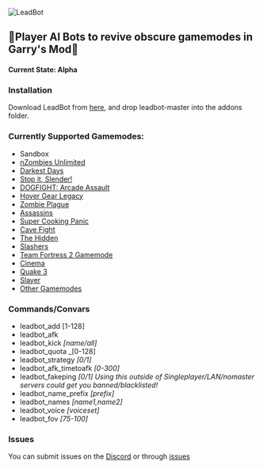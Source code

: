 ![LeadBot](https://repository-images.githubusercontent.com/188332969/93320b00-7d8a-11e9-95ab-8ec570917423)
## :robot:Player AI Bots to revive obscure gamemodes in Garry's Mod:robot:
#### Current State: Alpha
### Installation
Download LeadBot from [here](https://github.com/LeadKiller/leadbot/archive/master.zip), and drop leadbot-master into the addons folder.
### Currently Supported Gamemodes:
 - Sandbox
 - [nZombies Unlimited](https://github.com/Zet0rz/nZombies-Unlimited)
 - [Darkest Days](https://steamcommunity.com/sharedfiles/filedetails/?id=823262022)
 - [Stop it, Slender!](https://steamcommunity.com/sharedfiles/filedetails/?id=171728689)
 - [DOGFIGHT: Arcade Assault](https://steamcommunity.com/sharedfiles/filedetails/?id=288399121)
 - [Hover Gear Legacy](https://steamcommunity.com/sharedfiles/filedetails/?id=104516229)
 - [Zombie Plague](https://github.com/Nicholas-Fuchs/zombieplague)
 - [Assassins](https://steamcommunity.com/sharedfiles/filedetails/?id=834782562)
 - [Super Cooking Panic](https://steamcommunity.com/sharedfiles/filedetails/?id=2180715133)
 - [Cave Fight](https://github.com/Tripperful/cavefight/)
 - [The Hidden](https://steamcommunity.com/sharedfiles/filedetails/?id=443458575)
-  [Slashers](https://steamcommunity.com/sharedfiles/filedetails/?id=1092007703)
 - [Team Fortress 2 Gamemode](https://github.com/moddage/tf2-gamemode)
 - [Cinema](https://steamcommunity.com/workshop/filedetails/?id=143148073)
 - [Quake 3](https://steamcommunity.com/sharedfiles/filedetails/?id=160207505)
 - [Slayer](https://steamcommunity.com/sharedfiles/filedetails/?id=1336605119)
 - [Other Gamemodes](https://github.com/LeadKiller/leadbot/projects/1)
### Commands/Convars
 - leadbot_add [1-128]
 - leadbot_afk
 - leadbot_kick _[name/all]_
 - leadbot_quota _[0-128]
 - leadbot_strategy _[0/1]_
 - leadbot_afk_timetoafk _[0-300]_
 - leadbot_fakeping _[0/1]_ *Using this outside of Singleplayer/LAN/nomaster servers could get you banned/blacklisted!*
 - leadbot_name_prefix _[prefix]_
 - leadbot_names _[name1,name2]_
 - leadbot_voice _[voiceset]_
 - leadbot_fov _[75-100]_
### Issues
You can submit issues on the [Discord](https://discord.gg/Mv3ebbx) or through [issues](https://github.com/LeadKiller/leadbot/issues)
